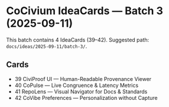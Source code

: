 <!-- status: stub; target: 150+ words -->
<!-- status: stub; target: 150+ words -->
<!-- status: stub; target: 150+ words -->
<!-- status: stub; target: 150+ words -->
# CoCivium IdeaCards — Batch 3 (2025-09-11)

This batch contains 4 IdeaCards (39–42). Suggested path: `docs/ideas/2025-09-11/batch-3/`.

## Cards
- 39 CiviProof UI — Human-Readable Provenance Viewer
- 40 CoPulse — Live Congruence & Latency Metrics
- 41 RepoLens — Visual Navigator for Docs & Standards
- 42 CoVibe Preferences — Personalization without Capture




